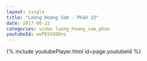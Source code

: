 ```yaml
---
layout: single
title: "Lương Hoàng Sám - Phần 22"
date: 2017-06-22
categories: video luong_hoang_sam_phan
youtubeId: wuPEStDO8ns
---
```


{% include youtubePlayer.html id=page.youtubeId %}